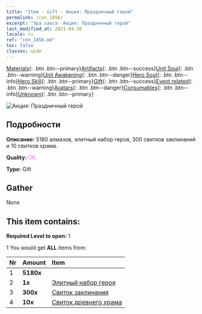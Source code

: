 ```yaml
---
title: "Item - Gift - Акция: Праздничный герой"
permalink: /con_1856/
excerpt: "Эра хаоса  Акция: Праздничный герой"
last_modified_at: 2021-04-28
locale: ru
ref: "con_1856.md"
toc: false
classes: wide
---
```

 [Materials](/ItemsRU/){: .btn .btn--primary}[Artifacts](/ItemsRU/Artifacts/){: .btn .btn--success}[Unit Soul](/ItemsRU/UnitSoul/){: .btn .btn--warning}[Unit Awakening](/ItemsRU/UnitAwakening/){: .btn .btn--danger}[Hero Soul](/ItemsRU/HeroSoul/){: .btn .btn--info}[Hero Skill](/ItemsRU/HeroSkill/){: .btn .btn--primary}[Gift](/ItemsRU/Gift/){: .btn .btn--success}[Event related](/ItemsRU/Events/){: .btn .btn--warning}[Avatars](/ItemsRU/Avatars/){: .btn .btn--danger}[Consumables](/ItemsRU/Consumables/){: .btn .btn--info}[Unknown](/ItemsRU/Unknown/){: .btn .btn--primary}

 ![Акция: Праздничный герой](/images/t/i_907117.png)

## Подробности
 **Описание:** 5180 алмазов, элитный набор героя, 300 свитков заклинаний и 10 свитков храма.

 **Quality:** <span style="color: #DA70D6">OK</span>

 **Type:** Gift

## Gather

  None

## This item contains:

 **Required Level to open:** 1

 1 You would get **ALL** items  from:

  | Nr | Amount |     Item    |
  |:---|:-------|:------------|
  | 1 |  **5180x** | <i class="fas fa-gem"/> |  | 
  | 2 |  **1x** | [Элитный набор героя](/ItemsRU/con_1811/) |  | 
  | 3 |  **300x** | [Свиток заклинания](/ItemsRU/con_694/) |  | 
  | 4 |  **10x** | [Свиток древнего храма](/ItemsRU/con_697/) |  | 

